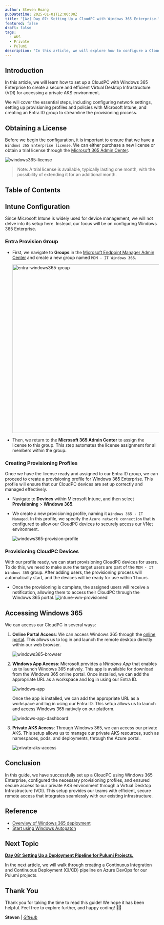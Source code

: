 ```yaml
---
author: Steven Hoang
pubDatetime: 2025-01-01T12:00:00Z
title: "[Az] Day 07: Setting Up a CloudPC with Windows 365 Enterprise."
featured: false
draft: false
tags:
  - AKS
  - Private
  - Pulumi
description: "In this article, we will explore how to configure a CloudPC with Windows 365 Enterprise to establish a secure and efficient Virtual Desktop Infrastructure (VDI) for accessing a private AKS environment."
---
```


## Introduction

In this article, we will learn how to set up a CloudPC with Windows 365 Enterprise to create a secure and efficient Virtual Desktop Infrastructure (VDI) for accessing a private AKS environment.

We will cover the essential steps, including configuring network settings, setting up provisioning profiles and policies with Microsoft Intune, and creating an Entra ID group to streamline the provisioning process.

## Obtaining a License

Before we begin the configuration, it is important to ensure that we have a `Windows 365 Enterprise license`. We can either purchase a new license or obtain a trial license through the [Microsoft 365 Admin Center](https://admin.microsoft.com).

![windows365-license](/assets/az-07-pulumi-setup-cloudPC-windows365-enterprise/windows365-license.png)

> Note: A trial license is available, typically lasting one month, with the possibility of extending it for an additional month.

## Table of Contents

## Intune Configuration

Since Microsoft Intune is widely used for device management, we will not delve into its setup here. Instead, our focus will be on configuring Windows 365 Enterprise.

### Entra Provision Group

- First, we navigate to **Groups** in the [Microsoft Endpoint Manager Admin Center](https://intune.microsoft.com/#home) and create a new group named `MDM - IT Windows 365`.

  <img alt="entra-windows365-group" src="/assets/az-07-pulumi-setup-cloudPC-windows365-enterprise/entra-windows365-group.png" width="550px">

- Then, we return to the **Microsoft 365 Admin Center** to assign the license to this group. This step automates the license assignment for all members within the group.

### Creating Provisioning Profiles

Once we have the license ready and assigned to our Entra ID group, we can proceed to create a provisioning profile for Windows 365 Enterprise. This profile will ensure that our CloudPC devices are set up correctly and managed effectively.

- Navigate to **Devices** within Microsoft Intune, and then select **Provisioning** > **Windows 365**.

- We create a new provisioning profile, naming it `Windows 365 - IT Managed`. In this profile, we specify the `Azure network connection` that is configured to allow our CloudPC devices to securely access our VNet environment.

  ![windows365-provision-profile](/assets/az-07-pulumi-setup-cloudPC-windows365-enterprise/intune-windows365-policy-01.png)

### Provisioning CloudPC Devices

With our profile ready, we can start provisioning CloudPC devices for users. To do this, we need to make sure the target users are part of the `MDM - IT Windows 365` group. After adding users, the provisioning process will automatically start, and the devices will be ready for use within 1 hours.

- Once the provisioning is complete, the assigned users will receive a notification, allowing them to access their CloudPC through the Windows 365 portal.
  ![intune-wm-provisioned](/assets/az-07-pulumi-setup-cloudPC-windows365-enterprise/intune-wm-provisioned.png)

## Accessing Windows 365

We can access our CloudPC in several ways:

1. **Online Portal Access**: We can access Windows 365 through the [online portal](https://windows365.microsoft.com). This allows us to log in and launch the remote desktop directly within our web browser.

   ![windows365-browser](/assets/az-07-pulumi-setup-cloudPC-windows365-enterprise/windows365-browser.png)

2. **Windows App Access**: Microsoft provides a _Windows App_ that enables us to launch Windows 365 natively. This app is available for download from the Windows 365 online portal. Once installed, we can add the appropriate URL as a workspace and log in using our Entra ID.

   ![windows-app](/assets/az-07-pulumi-setup-cloudPC-windows365-enterprise/windows365-apps.png)

   Once the app is installed, we can add the appropriate URL as a workspace and log in using our Entra ID. This setup allows us to launch and access Windows 365 natively on our platform.

   ![windows-app-dashboard](/assets/az-07-pulumi-setup-cloudPC-windows365-enterprise/windows-app-dashboard.png)

3. **Private AKS Access**: Through Windows 365, we can access our private AKS. This setup allows us to manage our private AKS resources, such as namespaces, pods, and deployments, through the Azure portal.

   ![private-aks-access](/assets/az-07-pulumi-setup-cloudPC-windows365-enterprise/azure-portal-private-aks.png)

## Conclusion

In this guide, we have successfully set up a CloudPC using Windows 365 Enterprise, configured the necessary provisioning profiles, and ensured secure access to our private AKS environment through a Virtual Desktop Infrastructure (VDI). This setup provides our teams with efficient, secure remote access that integrates seamlessly with our existing infrastructure.

## Reference

- [Overview of Windows 365 deployment](https://learn.microsoft.com/en-us/windows-365/enterprise/deployment-overview)
- [Start using Windows Autopatch](https://learn.microsoft.com/en-us/windows/deployment/windows-autopatch/prepare/windows-autopatch-feature-activation)

## Next Topic

**[Day 08: Setting Up a Deployment Pipeline for Pulumi Projects.](/posts/az-08-pulumi-setup-deploy-cicd-pipeline)**

In the next article, we will walk through creating a Continuous Integration and Continuous Deployment (CI/CD) pipeline on Azure DevOps for our Pulumi projects.

## Thank You

Thank you for taking the time to read this guide! We hope it has been helpful. Feel free to explore further, and happy coding! 🌟✨

**Steven** | _[GitHub](https://github.com/baoduy)_
